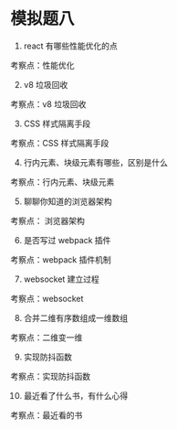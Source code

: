 # 模拟题八

1. react 有哪些性能优化的点

考察点：性能优化

2. v8 垃圾回收

考察点：v8 垃圾回收

3. CSS 样式隔离手段

考察点：CSS 样式隔离手段

4. 行内元素、块级元素有哪些，区别是什么

考察点：行内元素、块级元素

5. 聊聊你知道的浏览器架构

考察点： 浏览器架构

6. 是否写过 webpack 插件

考察点：webpack 插件机制

7. websocket 建立过程

考察点：websocket

8. 合并二维有序数组成一维数组

考察点：二维变一维

9. 实现防抖函数

考察点：实现防抖函数

10. 最近看了什么书，有什么心得

考察点：最近看的书
